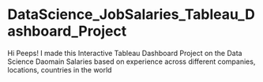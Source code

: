 # DataScience_JobSalaries_Tableau_Dashboard_Project

Hi Peeps!
I made this Interactive Tableau Dashboard Project 
on the Data Science Daomain Salaries based on experience 
across different companies, locations, countries in the world
